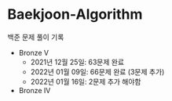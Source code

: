 # Baekjoon-Algorithm
백준 문제 풀이 기록
* Bronze V
  * 2021년 12월 25일: 63문제 완료
  * 2022년 01월 09일: 66문제 완료 (3문제 추가)
  * 2022년 01월 16일: 2문제 추가 해야함
* Bronze IV
